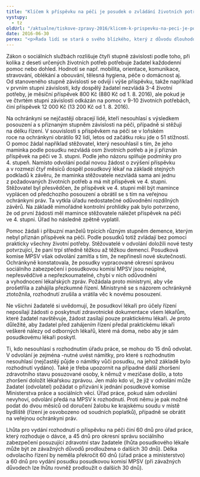 ```yaml
---
title: "Klíčem k příspěvku na péči je posudek o zvládání životních potřeb – ne vždy je správný"
vystupy:
  - tz
oldUrl: "/aktualne/tiskove-zpravy-2016/klicem-k-prispevku-na-peci-je-posudek-o-zvladani-zivotnich-potreb-ne-vzdy-je-spra"
date: 2016-06-30
perex: "<p>Řada lidí se stará o svého blízkého, který z důvodu dlouhodobě špatného zdravotního stavu potřebuje pomoc další osoby. Ne všichni přitom vědí, kdo má nárok na příspěvek na péči a jak se určuje jeho výše. Ochránkyně řeší především případy nesprávného či neúplného posouzení závislosti žadatele na péči.</p>"
---
```


<!-- imported from the old website -->

<p>Zákon o sociálních službách rozlišuje čtyři stupně závislosti podle toho, při kolika z deseti určených životních potřeb potřebuje žadatel každodenní pomoc nebo dohled. Hodnotí se např. mobilita, orientace, komunikace, stravování, oblékání a obouvání, tělesná hygiena, péče o domácnost aj. Od stanoveného stupně závislosti se odvíjí i výše příspěvku, takže například v prvním stupni závislosti, kdy dospělý žadatel nezvládá 3-4 životní potřeby, je měsíční příspěvek 800 Kč (880 Kč od 1. 8. 2016), ale pokud je ve čtvrtém stupni závislosti odkázán na pomoc v 9-10 životních potřebách, činí příspěvek 12 000 Kč (13 200 Kč od 1. 8. 2016).</p> <p>Na ochránkyni se nejčastěji obracejí lidé, kteří nesouhlasí s výsledkem posouzení a s přiznaným stupněm závislosti na péči, případně si stěžují na délku řízení. V souvislosti s příspěvkem na péči se v loňském roce na ochránkyni obrátilo 92 lidí, letos od začátku roku jde o 51 stížností. O pomoc žádal například stěžovatel, který nesouhlasil s tím, že jeho maminka podle posudku nezvládá osm životních potřeb a je jí přiznán příspěvek na péči ve 3. stupni. Podle jeho názoru splňuje podmínky pro 4. stupeň. Namísto odvolání podal novou žádost o zvýšení příspěvku a v rozmezí čtyř měsíců dospěl posudkový lékař na základě stejných podkladů k závěru, že maminka stěžovatele nezvládá sama ani jednu z požadovaných životních potřeb a má mít příspěvek ve 4. stupni. Stěžovatel byl přesvědčen, že příspěvek ve 4. stupni měl být mamince vyplácen od předchozího posouzení a obrátil se s tím na veřejnou ochránkyni práv. Ta vytkla úřadu nedostatečné odůvodnění rozdílných závěrů. Na základě mimořádné kontrolní prohlídky pak bylo potvrzeno, že od první žádosti měl mamince stěžovatele náležet příspěvek na péči ve 4. stupni. Úřad ho následně zpětně vyplatil.</p> <p>Pomoc žádali i příbuzní manželů trpících různým stupněm demence, kterým nebyl přiznán příspěvek na péči. Podle posudků totiž zvládají bez pomoci prakticky všechny životní potřeby. Stěžovatelé v odvolání doložili nové testy potvrzující, že paní trpí středně těžkou až těžkou demencí. Posudková komise MPSV však odvolání zamítla s tím, že nepřinesli nové skutečnosti. Ochránkyně konstatovala, že posudky vypracované okresní správou sociálního zabezpečení i posudkovou komisí MPSV jsou neúplné, nepřesvědčivé a nepřezkoumatelné, chybí v nich odůvodnění a vyhodnocení lékařských zpráv. Požádala proto ministryni, aby vše prošetřila a zahájila přezkumné řízení. Ministryně se s názorem ochránkyně ztotožnila, rozhodnutí zrušila a vrátila věc k novému posouzení.</p> <p>Ne všichni žadatelé si uvědomují, že posudkoví lékaři pro účely řízení neposílají žádosti o poskytnutí zdravotnické dokumentace všem lékařům, které žadatel navštěvuje, žádost zasílají pouze praktickému lékaři. Je proto důležité, aby žadatel před zahájením řízení předal praktickému lékaři veškeré nálezy od odborných lékařů, které má doma, nebo aby je sám posudkovému lékaři poskytl. </p> <p>Ti, kdo nesouhlasí s rozhodnutím úřadu práce, se mohou do 15 dnů odvolat. V odvolání je zejména -nutné uvést námitky, pro které s rozhodnutím nesouhlasí (nejčastěji půjde o námitky vůči posudku, na jehož základě bylo rozhodnutí vydáno). Také je třeba upozornit na případné další zhoršení zdravotního stavu posuzované osoby, k němuž v mezičase došlo, a toto zhoršení doložit lékařskou zprávou. Jen málo kdo ví, že již v odvolání může žadatel (odvolatel) požádat o přizvání k jednání posudkové komise Ministerstva práce a sociálních věcí. Úřad práce, pokud sám odvolání nevyhoví, odvolání předá na MPSV k rozhodnutí. Proti němu je pak možné podat do dvou měsíců od doručení žalobu ke krajskému soudu v místě bydliště (řízení je osvobozeno od soudních poplatků), případně se obrátit na veřejnou ochránkyni práv. </p><p> Lhůta pro vydání rozhodnutí o příspěvku na péči činí 60 dnů pro úřad práce, který rozhoduje o dávce, a 45 dnů pro okresní správu sociálního zabezpečení posuzující zdravotní stav žadatele (lhůta posudkového lékaře může být ze závažných důvodů prodloužena o dalších 30 dnů). Délka odvolacího řízení by neměla překročit 60 dnů (úřad práce a ministerstvo) a 60 dnů pro vydání posudku posudkovou komisí MPSV (při závažných důvodech lze lhůtu rovněž prodloužit o dalších 30 dnů).</p>
